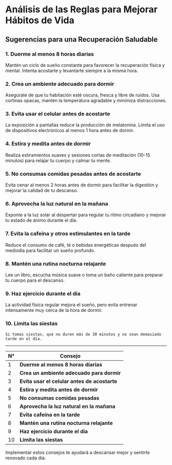 # Análisis de las Reglas para Mejorar Hábitos de Vida

## **Sugerencias para una Recuperación Saludable**

### 1. **Duerme al menos 8 horas diarias**  
   Mantén un ciclo de sueño constante para favorecer la recuperación física y mental. Intenta acostarte y levantarte siempre a la misma hora.

### 2. **Crea un ambiente adecuado para dormir**  
   Asegúrate de que tu habitación esté oscura, fresca y libre de ruidos. Usa cortinas opacas, mantén la temperatura agradable y minimiza distracciones.

### 3. **Evita usar el celular antes de acostarte**  
   La exposición a pantallas reduce la producción de melatonina. Limita el uso de dispositivos electrónicos al menos 1 hora antes de dormir.

### 4. **Estira y medita antes de dormir**  
   Realiza estiramientos suaves y sesiones cortas de meditación (10-15 minutos) para relajar tu cuerpo y calmar tu mente.

### 5. **No consumas comidas pesadas antes de acostarte**  
   Evita cenar al menos 2 horas antes de dormir para facilitar la digestión y mejorar la calidad de tu descanso.

### 6. **Aprovecha la luz natural en la mañana**  
   Exponte a la luz solar al despertar para regular tu ritmo circadiano y mejorar tu estado de ánimo durante el día.

### 7. **Evita la cafeína y otros estimulantes en la tarde**  
   Reduce el consumo de café, té o bebidas energéticas después del mediodía para facilitar un sueño profundo.

### 8. **Mantén una rutina nocturna relajante**  
   Lee un libro, escucha música suave o toma un baño caliente para preparar tu cuerpo para el descanso.

### 9. **Haz ejercicio durante el día**  
   La actividad física regular mejora el sueño, pero evita entrenar intensamente muy cerca de la hora de dormir.

### 10. **Limita las siestas**  
    Si tomas siestas, que no duren más de 30 minutos y no sean demasiado tarde en el día.

---

| N° | Consejo                                       |
|----|-----------------------------------------------|
| 1  | **Duerme al menos 8 horas diarias**           |
| 2  | **Crea un ambiente adecuado para dormir**     |
| 3  | **Evita usar el celular antes de acostarte**  |
| 4  | **Estira y medita antes de dormir**           |
| 5  | **No consumas comidas pesadas**               |
| 6  | **Aprovecha la luz natural en la mañana**     |
| 7  | **Evita cafeína en la tarde**                 |
| 8  | **Mantén una rutina nocturna relajante**      |
| 9  | **Haz ejercicio durante el día**              |
| 10 | **Limita las siestas**                        |

Implementar estos consejos te ayudará a descansar mejor y sentirte renovado cada día.